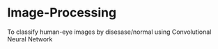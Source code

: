 # Image-Processing
 To classify human-eye images by disesase/normal using Convolutional Neural Network
